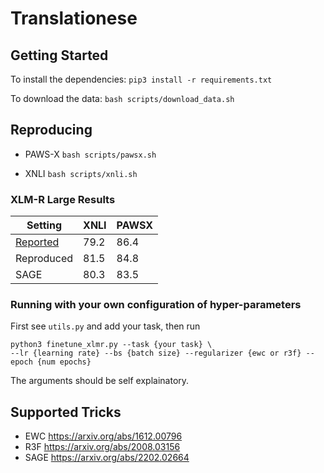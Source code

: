 # Translationese

## Getting Started
To install the dependencies: `pip3 install -r requirements.txt`

To download the data: `bash scripts/download_data.sh`

## Reproducing
- PAWS-X `bash scripts/pawsx.sh` 

- XNLI `bash scripts/xnli.sh`

### XLM-R Large Results 
| Setting | XNLI | PAWSX |
| ------- | ---- | ----- |
| [Reported](https://arxiv.org/abs/1911.02116)| 79.2 | 86.4 |
| Reproduced | 81.5 | 84.8|
| SAGE | 80.3 | 83.5 |

### Running with your own configuration of hyper-parameters

First see `utils.py` and add your task, then run

```
python3 finetune_xlmr.py --task {your task} \
--lr {learning rate} --bs {batch size} --regularizer {ewc or r3f} --epoch {num epochs}
```

The arguments should be self explainatory.

## Supported Tricks

- EWC https://arxiv.org/abs/1612.00796
- R3F https://arxiv.org/abs/2008.03156
- SAGE https://arxiv.org/abs/2202.02664

